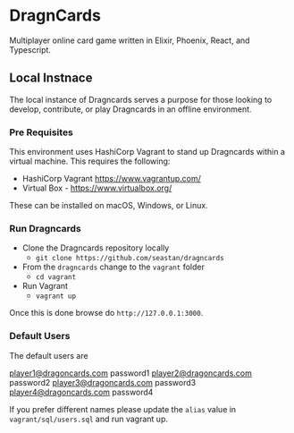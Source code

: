 # DragnCards
Multiplayer online card game written in Elixir, Phoenix, React, and Typescript.



## Local Instnace

The local instance of Dragncards serves a purpose for those looking to develop, contribute, or play Dragncards in an offline environment.

### Pre Requisites

This environment uses HashiCorp Vagrant to stand up Dragncards within a virtual machine. This requires the following:

* HashiCorp Vagrant https://www.vagrantup.com/
* Virtual Box - https://www.virtualbox.org/

These can be installed on macOS, Windows, or Linux.

### Run Dragncards

- Clone the Dragncards repository locally
  - `git clone https://github.com/seastan/dragncards`
- From the `dragncards` change to the `vagrant` folder
  - `cd vagrant`
- Run Vagrant
  - `vagrant up`

Once this is done browse do `http://127.0.0.1:3000`.

### Default Users

The default users are

player1@dragoncards.com password1
player2@dragoncards.com password2
player3@dragoncards.com password3
player4@dragoncards.com password4

If you prefer different names please update the `alias` value in `vagrant/sql/users.sql` and run vagrant up.
